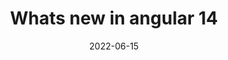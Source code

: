 ---
title: 'Whats new in angular 14'
date: '2022-06-15'
tags: ['Angular']
cover: '/images/cover/angular.png'
published: true
summary: 'We are excited to announce the release of Angular v14! From typed forms and standalone components to new primitives in the Angular CDK (component dev kit), we’re excited to share how each feature makes Angular more powerful.'
---